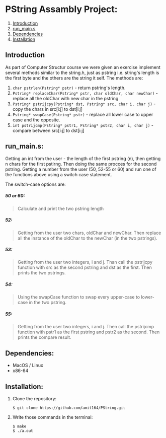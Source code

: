 # PString Assambly Project:  
1. [Introduction](#introduction)  
2. [run_main.s](#run_mains)  
3. [Dependencies](#dependencies)
4. [Installation](#installation)


## Introduction
As part of Computer Structur course we were given an exercise implement several methods similar to the string.h, just as pstring i.e. string's length is the first byte and the others are the string it self. The methods are:

1. `char pstrlen(Pstring* pstr)` - return pstring's length.
2. `Pstring* replaceChar(Pstring* pstr, char oldChar, char newChar)` - replace all the oldChar with new char in the pstring
3. `Pstring* pstrijcpy(Pstring* dst, Pstring* src, char i, char j)` - copy the chars in src[i:j] to dst[i:j]
4. `Pstring* swapCase(Pstring* pstr)` - replace all lower case to upper case and the opposite.
5. `int pstrijcmp(Pstring* pstr1, Pstring* pstr2, char i, char j)` - compare between src[i:j] to dst[i:j]
 


## run_main.s:
Getting an int from the user - the length of the first pstring (n), then getting n chars for the first pstirng. Then doing the same procces for the second pstring. Getting a number from the user (50, 52-55 or 60) and run one of the functions above using a switch case statement.

The switch-case options are:
##### 50 or 60:
> Calculate and print the two pstring length
##### 52:
> Getting from the user two chars, oldChar and newChar. Then replace all the instance of the oldChar to the newChar (in the two pstrings).
##### 53:
> Getting from the user two integers, i and j. Than call the pstrijcpy function with src as the second pstring and dst as the first. Then prints the two pstrings.
##### 54:
> Using the swapCase function to swap every upper-case to lower-case in the two pstring.
##### 55:
> Getting from the user two integers, i and j. Then call the pstrijcmp function with pstr1 as the first pstring and pstr2 as the second. Then prints the compare result.


## Dependencies:
* MacOS / Linux
* x86-64 

## Installation:
1. Clone the repository:  
    ```
    $ git clone https://github.com/amit164/PString.git
    ```
2. Write those commands in the terminal:
    ```
    $ make 
    $ ./a.out
    ```
